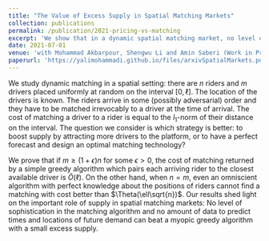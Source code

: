 ```yaml
---
title: "The Value of Excess Supply in Spatial Matching Markets"
collection: publications
permalink: /publication/2021-pricing-vs-matching
excerpt: 'We show that in a dynamic spatial matching market, no level of sophistication in the matching algorithm and no amount of data to predict times and locations of future demand can beat a naive greedy algorithm with a small excess supply.'
date: 2021-07-01
venue: 'with Mohammad Akbarpour, Shengwu Li and Amin Saberi (Work in Progress)'
paperurl: 'https://yalimohammadi.github.io/files/arxivSpatialMarkets.pdf'
---
```

We study dynamic matching in a spatial setting: there are $n$ riders and $m$ drivers placed uniformly at random on the interval $[0,\ell]$.   The location of the drivers is known. The riders arrive in some (possibly adversarial) order and they have to be matched irrevocably to a driver at the time of  arrival. The cost of matching a driver to a rider is equal to the $l_1$-norm of their distance on the interval. The question we consider is  which strategy is better: to boost supply by attracting more drivers to the platform, or to have a perfect forecast and design an optimal matching technology?

We prove that if  $m\geq (1+\epsilon)n$ for some $\epsilon>0$, the cost of matching returned by a simple greedy algorithm which pairs each arriving rider to the closest available driver is $\tilde{O}(\ell)$. On the other hand, when $n=m$, even an omniscient algorithm with perfect knowledge about the positions of riders cannot find a matching with cost better than $\Theta(\ell\sqrt{n})$. Our results shed light on the important role of supply in spatial matching markets: No level of sophistication in the matching algorithm and no amount of data to predict times and locations of future demand can beat a myopic greedy algorithm with a small excess supply.
